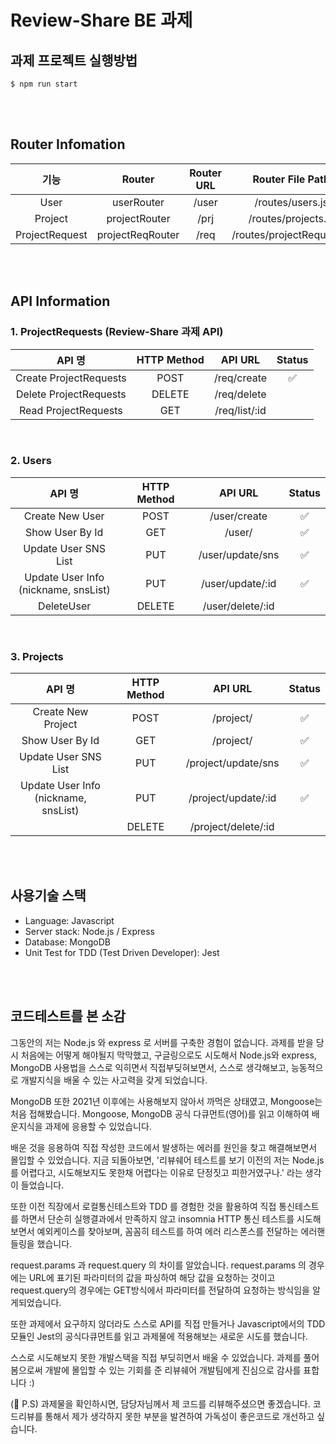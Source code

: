 # Review-Share BE 과제

## 과제 프로젝트 실행방법

```
$ npm run start
```

<br>
<br>

## Router Infomation

|      기능      |      Router      | Router URL |     Router File Path      |
| :------------: | :--------------: | :--------: | :-----------------------: |
|      User      |    userRouter    |   /user    |     /routes/users.js      |
|    Project     |  projectRouter   |    /prj    |    /routes/projects.js    |
| ProjectRequest | projectReqRouter |    /req    | /routes/projectRequest.js |

<br>
<br>

## API Information

### 1. ProjectRequests (Review-Share 과제 API)

|         API 명         | HTTP Method |    API URL    | Status |
| :--------------------: | :---------: | :-----------: | :----: |
| Create ProjectRequests |    POST     |  /req/create  |   ✅   |
| Delete ProjectRequests |   DELETE    |  /req/delete  |        |
|  Read ProjectRequests  |     GET     | /req/list/:id |        |

<br>

### 2. Users

|                  API 명                   | HTTP Method |     API URL      | Status |
| :---------------------------------------: | :---------: | :--------------: | :----: |
|              Create New User              |    POST     |   /user/create   |   ✅   |
|              Show User By Id              |     GET     |      /user/      |   ✅   |
|           Update User SNS List            |     PUT     | /user/update/sns |   ✅   |
| Update User Info <br> (nickname, snsList) |     PUT     | /user/update/:id |   ✅   |
|                DeleteUser                 |   DELETE    | /user/delete/:id |        |

<br>

### 3. Projects

|                  API 명                   | HTTP Method |       API URL       | Status |
| :---------------------------------------: | :---------: | :-----------------: | :----: |
|            Create New Project             |    POST     |      /project/      |   ✅   |
|              Show User By Id              |     GET     |      /project/      |   ✅   |
|           Update User SNS List            |     PUT     | /project/update/sns |   ✅   |
| Update User Info <br> (nickname, snsList) |     PUT     | /project/update/:id |   ✅   |
|                                           |   DELETE    | /project/delete/:id |        |

<br>
<br>

## 사용기술 스택

- Language: Javascript
- Server stack: Node.js / Express
- Database: MongoDB
- Unit Test for TDD (Test Driven Developer): Jest

<br>
<br>

## 코드테스트를 본 소감

그동안의 저는 Node.js 와 express 로 서버를 구축한 경험이 없습니다.
과제를 받을 당시 처음에는 어떻게 해야될지 막막했고, 구글링으로도 시도해서 Node.js와 express, MongoDB 사용법을 스스로 익히면서
직접부딪혀보면서, 스스로 생각해보고, 능동적으로 개발지식을 배울 수 있는 사고력을 갖게 되었습니다.

MongoDB 또한 2021년 이후에는 사용해보지 않아서 까먹은 상태였고, Mongoose는 처음 접해봤습니다.
Mongoose, MongoDB 공식 다큐먼트(영어)를 읽고 이해하여 배운지식을 과제에 응용할 수 있었습니다.

배운 것을 응용하여 직접 작성한 코드에서 발생하는 에러를 원인을 찾고 해결해보면서 몰입할 수 있었습니다.
지금 되돌아보면, '리뷰쉐어 테스트를 보기 이전의 저는 Node.js를 어렵다고, 시도해보지도 못한채 어렵다는 이유로 단정짓고 피한거였구나.' 라는 생각이 들었습니다.

또한 이전 직장에서 로컬통신테스트와 TDD 를 경험한 것을 활용하여
직접 통신테스트를 하면서 단순히 실행결과에서 만족하지 않고 insomnia HTTP 통신 테스트를 시도해보면서
예외케이스를 찾아보며, 꼼꼼히 테스트를 하여 에러 리스폰스를 전달하는 에러핸들링을 했습니다.

request.params 과 request.query 의 차이를 알았습니다.
request.params 의 경우에는 URL에 표기된 파라미터의 값을 파싱하여 해당 값을 요청하는 것이고
request.query의 경우에는 GET방식에서 파라미터를 전달하여 요청하는 방식임을 알게되었습니다.

또한 과제에서 요구하지 않더라도 스스로 API를 직접 만들거나
Javascript에서의 TDD 모듈인 Jest의 공식다큐먼트를 읽고 과제물에 적용해보는 새로운 시도를 했습니다.

스스로 시도해보지 못한 개발스택을 직접 부딪히면서 배울 수 있었습니다.
과제를 풀어 봄으로써 개발에 몰입할 수 있는 기회를 준 리뷰쉐어 개발팀에게 진심으로 감사를 표합니다 :)

(💌 P.S)
과제물을 확인하시면, 담당자님께서 제 코드를 리뷰해주셨으면 좋겠습니다.
코드리뷰를 통해서 제가 생각하지 못한 부분을 발견하여 가독성이 좋은코드로 개선하고 싶습니다.
